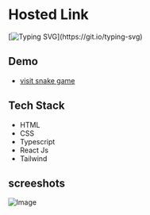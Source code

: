 # Hosted Link
[![Typing SVG](https://readme-typing-svg.demolab.com?font=Fira+Code&pause=1000&color=F7701A&random=false&width=435&lines=Hi!+Guys++%F0%9F%91%8B;This+is+snake+game+Project.)](https://git.io/typing-svg)

## Demo
- [visit snake game](https://snake-game-fok6-mek536njv-priyajitmaitys-projects.vercel.app/)
  

## Tech Stack
- HTML
- CSS
- Typescript
- React Js
- Tailwind

## screeshots
![Image](https://github.com/user-attachments/assets/cc3f486f-233a-4673-8b44-b640ad126e02)
